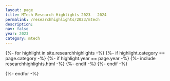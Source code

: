 ```yaml
---
layout: page
title: MTech Research Highlights 2023 - 2024
permalink: /researchhighlights/2023/mtech
description: 
nav: false
year: 2023
category: mtech
---
```


<div class="container">
{%- for highlight in site.researchhighlights -%}
{%- if highlight.category == page.category -%}
{%- if highlight.year == page.year -%}
    {%- include researchhighlights.html -%}
{%- endif -%}
{%- endif -%}

{%- endfor -%}